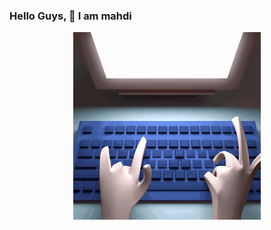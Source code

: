 ### Hello Guys, 👋 I am mahdi
<p align="center">
  <img src="https://github.com/mnn59/mnn59/blob/master/mygif.gif"  height=300px width=300px border-radius=30%></img>
</p>


<!--
**mnn59/mnn59** is a ✨ _special_ ✨ repository because its `README.md` (this file) appears on your GitHub profile.

Here are some ideas to get you started:

- 🔭 I’m currently working on ...
- 🌱 I’m currently learning ...
- 👯 I’m looking to collaborate on ...
- 🤔 I’m looking for help with ...
- 💬 Ask me about ...
- 📫 How to reach me: ...
- 😄 Pronouns: ...
- ⚡ Fun fact: ...
-->
